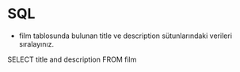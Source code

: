 # SQL

- film tablosunda bulunan title ve description sütunlarındaki verileri sıralayınız.

SELECT title and description FROM film

